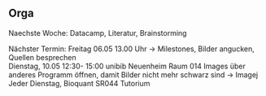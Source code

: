 ## Orga

Naechste Woche: Datacamp, Literatur, Brainstorming  

Nächster Termin: Freitag 06.05 13.00 Uhr -> Milestones, Bilder angucken, Quellen besprechen  
Dienstag, 10.05 12:30- 15:00 unibib Neuenheim Raum 014
Images über anderes Programm öffnen, damit Bilder nicht mehr schwarz sind -> Imagej
Jeder Dienstag, Bioquant SR044 Tutorium